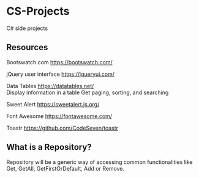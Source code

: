 # CS-Projects
C# side projects

## Resources

Bootswatch.com
https://bootswatch.com/

jQuery user interface
https://jqueryui.com/

Data Tables
https://datatables.net/  <br/>
Display information in a table
Get paging, sorting, and searching

Sweet Alert
https://sweetalert.js.org/

Font Awesome
https://fontawesome.com/

Toastr
https://github.com/CodeSeven/toastr


## What is a Repository?
Repository will be a generic way of accessing common functionalities like Get, GetAll, GetFirstOrDefault, Add or Remove.
